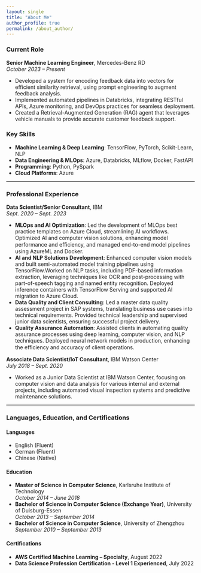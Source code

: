 ```yaml
---
layout: single
title: "About Me"
author_profile: true
permalink: /about_author/
---
```


### Current Role

**Senior Machine Learning Engineer**, Mercedes-Benz RD  
*October 2023 – Present*  
- Developed a system for encoding feedback data into vectors for efficient similarity retrieval, using prompt engineering to augment feedback analysis.
- Implemented automated pipelines in Databricks, integrating RESTful APIs, Azure monitoring, and DevOps practices for seamless deployment.
- Created a Retrieval-Augmented Generation (RAG) agent that leverages vehicle manuals to provide accurate customer feedback support.

### Key Skills
- **Machine Learning & Deep Learning**: TensorFlow, PyTorch, Scikit-Learn, NLP
- **Data Engineering & MLOps**: Azure, Databricks, MLflow, Docker, FastAPI
- **Programming**: Python, PySpark
- **Cloud Platforms**: Azure

---

### Professional Experience

**Data Scientist/Senior Consultant**, IBM  
*Sept. 2020 – Sept. 2023*  
- **MLOps and AI Optimization**: Led the development of MLOps best practice templates on Azure Cloud, streamlining AI workflows. Optimized AI and computer vision solutions, enhancing model performance and eﬃciency, and managed end-to-end model pipelines using AzureML and Docker.
- **AI and NLP Solutions Development**: Enhanced computer vision models and built semi-automated model training pipelines using TensorFlow.Worked on NLP tasks, including PDF-based information extraction, leveraging techniques like OCR and post-processing with part-of-speech tagging and named entity recognition. Deployed inference containers with TensorFlow Serving
and supported AI migration to Azure Cloud.
- **Data Quality and Client Consulting**: Led a master data quality assessment project in SAP systems, translating business use cases into technical requirements. Provided technical leadership and supervised junior data scientists, ensuring successful project delivery.
- **Quality Assurance Automation**: Assisted clients in automating quality assurance processes using deep learning, computer vision, and NLP techniques. Deployed neural network models in production, enhancing the eﬃciency and accuracy of client operations.

**Associate Data Scientist/IoT Consultant**, IBM Watson Center  
*July 2018 – Sept. 2020*  
- Worked as a Junior Data Scientist at IBM Watson Center, focusing on computer vision and data analysis for various internal and external projects, including automated visual inspection systems and predictive maintenance solutions.

---

### Languages, Education, and Certifications

#### Languages
- English (Fluent)
- German (Fluent)
- Chinese (Native)

#### Education
- **Master of Science in Computer Science**, Karlsruhe Institute of Technology  
  *October 2014 – June 2018*
- **Bachelor of Science in Computer Science (Exchange Year)**, University of Duisburg-Essen  
  *October 2013 – September 2014*
- **Bachelor of Science in Computer Science**, University of Zhengzhou  
  *September 2010 – September 2013*

#### Certifications
- **AWS Certified Machine Learning – Specialty**, August 2022
- **Data Science Profession Certification - Level 1 Experienced**, July 2022
